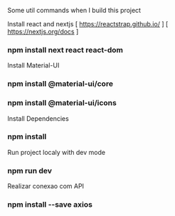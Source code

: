 Some util commands when I build this project

Install react and nextjs
[ https://reactstrap.github.io/ ]
[ https://nextjs.org/docs ]
### npm install next react react-dom

Install Material-UI
### npm install @material-ui/core
### npm install @material-ui/icons

Install Dependencies
### npm install

Run project localy with dev mode
### npm run dev

Realizar conexao com API
### npm install --save axios
